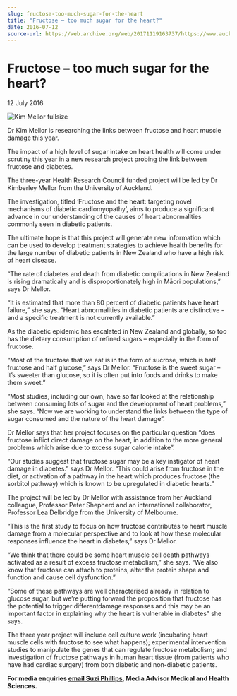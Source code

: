 ```yaml
---
slug: fructose-too-much-sugar-for-the-heart
title: "Fructose – too much sugar for the heart?"
date: 2016-07-12
source-url: https://web.archive.org/web/20171119163737/https://www.auckland.ac.nz/en/about/news-events-and-notices/news/news-2016/07/fructose-_-too-much-sugar-for-the-heart-.html
---
```

Fructose – too much sugar for the heart?
========================================

12 July 2016

![Kim Mellor fullsize](https://www.auckland.ac.nz/en/about/news-events-and-notices/news/news-2016/07/fructose-_-too-much-sugar-for-the-heart-/_jcr_content/par/textimage/image.img.jpg/1468277985282.jpg "Kim Mellor fullsize")

Dr Kim Mellor is researching the links between fructose and heart muscle damage this year.

The impact of a high level of sugar intake on heart health will come under scrutiny this year in a new research project probing the link between fructose and diabetes.

The three-year Health Research Council funded project will be led by Dr Kimberley Mellor from the University of Auckland.

The investigation, titled ‘Fructose and the heart: targeting novel mechanisms of diabetic cardiomyopathy’, aims to produce a significant advance in our understanding of the causes of heart abnormalities commonly seen in diabetic patients.

The ultimate hope is that this project will generate new information which can be used to develop treatment strategies to achieve health benefits for the large number of diabetic patients in New Zealand who have a high risk of heart disease.

“The rate of diabetes and death from diabetic complications in New Zealand is rising dramatically and is disproportionately high in Māori populations,” says Dr Mellor.

“It is estimated that more than 80 percent of diabetic patients have heart failure,” she says. “Heart abnormalities in diabetic patients are distinctive - and a specific treatment is not currently available.”

As the diabetic epidemic has escalated in New Zealand and globally, so too has the dietary consumption of refined sugars – especially in the form of fructose.

“Most of the fructose that we eat is in the form of sucrose, which is half fructose and half glucose,” says Dr Mellor. “Fructose is the sweet sugar – it’s sweeter than glucose, so it is often put into foods and drinks to make them sweet.”

“Most studies, including our own, have so far looked at the relationship between consuming lots of sugar and the development of heart problems,” she says. “Now we are working to understand the links between the type of sugar consumed and the nature of the heart damage”.

Dr Mellor says that her project focuses on the particular question “does fructose inflict direct damage on the heart, in addition to the more general problems which arise due to excess sugar calorie intake”.

“Our studies suggest that fructose sugar may be a key instigator of heart damage in diabetes.” says Dr Mellor. “This could arise from fructose in the diet, or activation of a pathway in the heart which produces fructose (the sorbitol pathway) which is known to be upregulated in diabetic hearts.”

The project will be led by Dr Mellor with assistance from her Auckland colleague, Professor Peter Shepherd and an international collaborator, Professor Lea Delbridge from the University of Melbourne.

“This is the first study to focus on how fructose contributes to heart muscle damage from a molecular perspective and to look at how these molecular responses influence the heart in diabetes,” says Dr Mellor.

“We think that there could be some heart muscle cell death pathways activated as a result of excess fructose metabolism,” she says. “We also know that fructose can attach to proteins, alter the protein shape and function and cause cell dysfunction.”

“Some of these pathways are well characterised already in relation to glucose sugar, but we’re putting forward the proposition that fructose has the potential to trigger differentdamage responses and this may be an important factor in explaining why the heart is vulnerable in diabetes” she says.

The three year project will include cell culture work (incubating heart muscle cells with fructose to see what happens); experimental intervention studies to manipulate the genes that can regulate fructose metabolism; and investigation of fructose pathways in human heart tissue (from patients who have had cardiac surgery) from both diabetic and non-diabetic patients.

**For media enquiries [email Suzi Phillips](mailto:s.phillips@auckland.ac.nz), Media Advisor Medical and Health Sciences.**